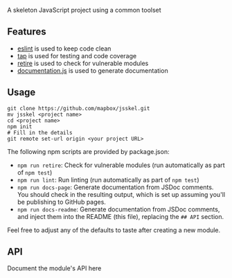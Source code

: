 A skeleton JavaScript project using a common toolset

## Features

* [eslint](http://eslint.org/) is used to keep code clean
* [tap](https://www.npmjs.com/package/tap) is used for testing and code coverage
* [retire](https://blog.liftsecurity.io/2014/11/19/bower-components-with-known-vulnerabilities) is used to check for vulnerable modules
* [documentation.js](http://documentation.js.org/) is used to generate documentation

## Usage

```
git clone https://github.com/mapbox/jsskel.git
mv jsskel <project name>
cd <project name>
npm init
# Fill in the details
git remote set-url origin <your project URL>
```

The following npm scripts are provided by package.json:

* `npm run retire`: Check for vulnerable modules (run automatically as part of `npm test`)
* `npm run lint`: Run linting (run automatically as part of `npm test`)
* `npm run docs-page`: Generate documentation from JSDoc comments. You should check in the resulting output, which is set up assuming you'll be publishing to GitHub pages.
* `npm run docs-readme`: Generate documentation from JSDoc comments, and inject them into the README (this file), replacing the `## API` section.

Feel free to adjust any of the defaults to taste after creating a new module.

## API

Document the module's API here
